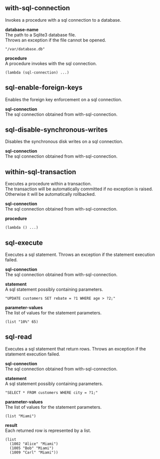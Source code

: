 
with-sql-connection
-------------------
Invokes a procedure with a sql connection to a database.

__database-name__  
The path to a Sqlite3 database file.  
Throws an exception if the file cannot be opened.

    "/var/database.db"

__procedure__  
A procedure invokes with the sql connection.

    (lambda (sql-connection) ...)

sql-enable-foreign-keys
-----------------------
Enables the foreign key enforcement on a sql connection.

__sql-connection__  
The sql connection obtained from with-sql-connection.

sql-disable-synchronous-writes
------------------------------
Disables the synchronous disk writes on a sql connection.

__sql-connection__  
The sql connection obtained from with-sql-connection.

within-sql-transaction
----------------------
Executes a procedure within a transaction.  
The transaction will be automatically committed if no exception is raised.  
Otherwise it will be automatically rollbacked.

__sql-connection__  
The sql connection obtained from with-sql-connection.

__procedure__

    (lambda () ...)

sql-execute
-----------
Executes a sql statement.
Throws an exception if the statement execution failed.

__sql-connection__  
The sql connection obtained from with-sql-connection.

__statement__  
A sql statement possibly containing parameters.

    "UPDATE customers SET rebate = ?1 WHERE age > ?2;"

__parameter-values__  
The list of values for the statement parameters.

    (list "10%" 65)

sql-read
--------
Executes a sql statement that return rows.
Throws an exception if the statement execution failed.

__sql-connection__  
The sql connection obtained from with-sql-connection.

__statement__  
A sql statement possibly containing parameters.

    "SELECT * FROM customers WHERE city = ?1;"

__parameter-values__  
The list of values for the statement parameters.

    (list "Miami")

__result__  
Each returned row is represented by a list.

    (list
      (1002 "Alice" "Miami")
      (1005 "Bob" "Miami")
      (1009 "Carl" "Miami"))
